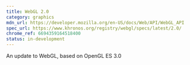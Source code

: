 ```yaml
---
title: WebGL 2.0
category: graphics
mdn_url: https://developer.mozilla.org/en-US/docs/Web/API/WebGL_API
spec_url: https://www.khronos.org/registry/webgl/specs/latest/2.0/
chrome_ref: 6694359164518400
status: in-development
---
```


An update to WebGL, based on OpenGL ES 3.0
